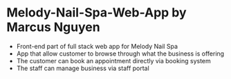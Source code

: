 # Melody-Nail-Spa-Web-App by Marcus Nguyen

* Front-end part of full stack web app for Melody Nail Spa
* App that allow customer to browse through what the business is offering
* The customer can book an appointment directly via booking system
* The staff can manage business via staff portal



